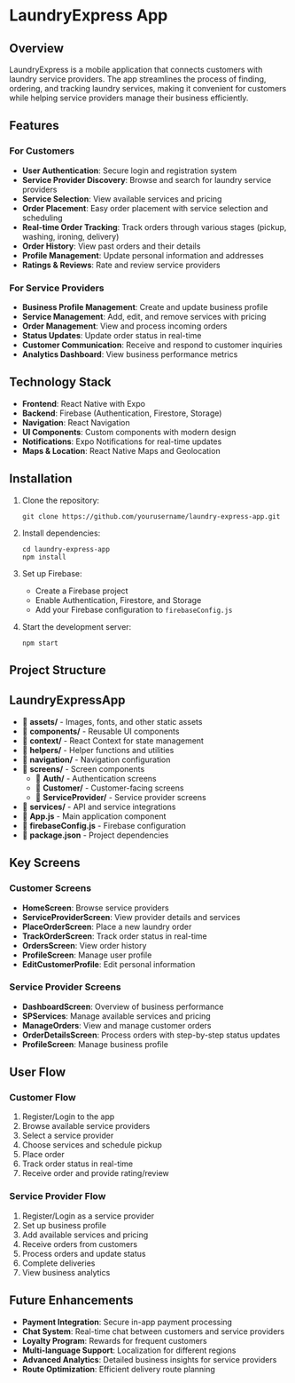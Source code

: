 # LaundryExpress App

## Overview

LaundryExpress is a mobile application that connects customers with laundry service providers. The app streamlines the process of finding, ordering, and tracking laundry services, making it convenient for customers while helping service providers manage their business efficiently.

## Features

### For Customers

- **User Authentication**: Secure login and registration system
- **Service Provider Discovery**: Browse and search for laundry service providers
- **Service Selection**: View available services and pricing
- **Order Placement**: Easy order placement with service selection and scheduling
- **Real-time Order Tracking**: Track orders through various stages (pickup, washing, ironing, delivery)
- **Order History**: View past orders and their details
- **Profile Management**: Update personal information and addresses
- **Ratings & Reviews**: Rate and review service providers

### For Service Providers

- **Business Profile Management**: Create and update business profile
- **Service Management**: Add, edit, and remove services with pricing
- **Order Management**: View and process incoming orders
- **Status Updates**: Update order status in real-time
- **Customer Communication**: Receive and respond to customer inquiries
- **Analytics Dashboard**: View business performance metrics

## Technology Stack

- **Frontend**: React Native with Expo
- **Backend**: Firebase (Authentication, Firestore, Storage)
- **Navigation**: React Navigation
- **UI Components**: Custom components with modern design
- **Notifications**: Expo Notifications for real-time updates
- **Maps & Location**: React Native Maps and Geolocation

## Installation

1. Clone the repository:
   ```
   git clone https://github.com/yourusername/laundry-express-app.git
   ```

2. Install dependencies:
   ```
   cd laundry-express-app
   npm install
   ```

3. Set up Firebase:
   - Create a Firebase project
   - Enable Authentication, Firestore, and Storage
   - Add your Firebase configuration to `firebaseConfig.js`

4. Start the development server:
   ```
   npm start
   ```

## Project Structure
<h2>LaundryExpressApp</h2>
    <ul>
        <li>📁 <strong>assets/</strong> - Images, fonts, and other static assets</li>
        <li>📁 <strong>components/</strong> - Reusable UI components</li>
        <li>📁 <strong>context/</strong> - React Context for state management</li>
        <li>📁 <strong>helpers/</strong> - Helper functions and utilities</li>
        <li>📁 <strong>navigation/</strong> - Navigation configuration</li>
        <li>📁 <strong>screens/</strong> - Screen components
            <ul>
                <li>📁 <strong>Auth/</strong> - Authentication screens</li>
                <li>📁 <strong>Customer/</strong> - Customer-facing screens</li>
                <li>📁 <strong>ServiceProvider/</strong> - Service provider screens</li>
            </ul>
        </li>
        <li>📁 <strong>services/</strong> - API and service integrations</li>
        <li>📄 <strong>App.js</strong> - Main application component</li>
        <li>📄 <strong>firebaseConfig.js</strong> - Firebase configuration</li>
        <li>📄 <strong>package.json</strong> - Project dependencies</li>
    </ul>


## Key Screens

### Customer Screens

- **HomeScreen**: Browse service providers
- **ServiceProviderScreen**: View provider details and services
- **PlaceOrderScreen**: Place a new laundry order
- **TrackOrderScreen**: Track order status in real-time
- **OrdersScreen**: View order history
- **ProfileScreen**: Manage user profile
- **EditCustomerProfile**: Edit personal information

### Service Provider Screens

- **DashboardScreen**: Overview of business performance
- **SPServices**: Manage available services and pricing
- **ManageOrders**: View and manage customer orders
- **OrderDetailsScreen**: Process orders with step-by-step status updates
- **ProfileScreen**: Manage business profile

## User Flow

### Customer Flow

1. Register/Login to the app
2. Browse available service providers
3. Select a service provider
4. Choose services and schedule pickup
5. Place order
6. Track order status in real-time
7. Receive order and provide rating/review

### Service Provider Flow

1. Register/Login as a service provider
2. Set up business profile
3. Add available services and pricing
4. Receive orders from customers
5. Process orders and update status
6. Complete deliveries
7. View business analytics

## Future Enhancements

- **Payment Integration**: Secure in-app payment processing
- **Chat System**: Real-time chat between customers and service providers
- **Loyalty Program**: Rewards for frequent customers
- **Multi-language Support**: Localization for different regions
- **Advanced Analytics**: Detailed business insights for service providers
- **Route Optimization**: Efficient delivery route planning